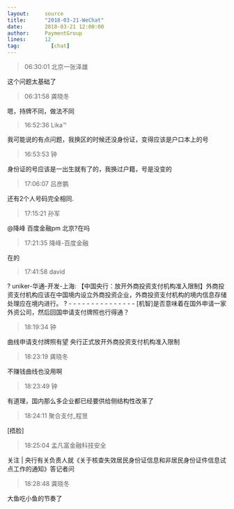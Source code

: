 ```yaml
---
layout:     source 
title:      "2018-03-21-WeChat"
date:       2018-03-21 12:00:00
author:     PaymentGroup
lines:      12 
tag:		  [chat]
---
```

> 06:30:01  北京一张泽雄  
   
这个问题太基础了  
   
> 06:31:58  龚晓冬  
   
嗯，持牌不同，做法不同  
   
> 16:52:36  Lika℡  
   
我可能说的有点问题，我换区的时候还没身份证，变得应该是户口本上的号  
   
> 16:53:53  钟  
   
身份证的号应该是一出生就有了的，我换过户籍，号是没变的  
   
> 17:06:07  吕彦鹏  
   
还有2个人号码完全相同.  
   
> 17:15:21  孙军  
   
@降峰 百度金融pm 北京?在吗  
   
> 17:21:35  降峰-百度金融  
   
在的  
   
> 17:41:58  david  
   
? uniker-华通-开发-上海: 【中国央行：放开外商投资支付机构准入限制】外商投资支付机构应该在中国境内设立外商投资企业，外商投资支付机构的境内信息存储处理应在境内进行。 ? - - - - - - - - - - - - - - - [机智]是否意味着在国外申请一家外资公司，然后回国申请支付牌照也行得通？  
   
> 18:19:34  钟  
   
曲线申请支付牌照有望 央行正式放开外商投资支付机构准入限制  
   
> 18:23:19  龚晓冬  
   
不赚钱曲线也没用啊  
   
> 18:23:49  钟  
   
有道理，国内那么多企业都已经要供给侧结构性改革了  
   
> 18:24:11  聚合支付_程昱  
   
[捂脸]  
   
> 18:25:04  孟凡富金融科技安全  
   
关注 | 央行有关负责人就《关于核查失效居民身份证信息和非居民身份证件信息试点工作的通知》答记者问  
   
> 18:28:48  龚晓冬  
   
大鱼吃小鱼的节奏了  
   
